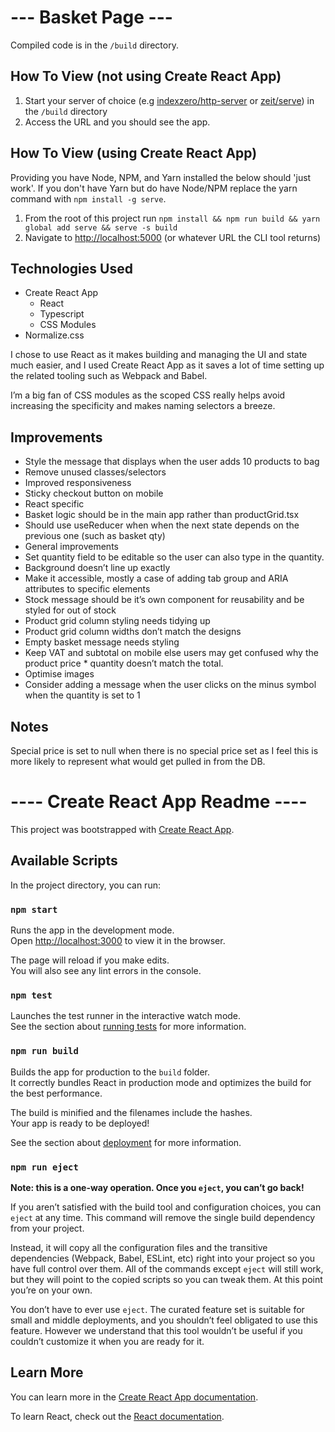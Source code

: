 # --- Basket Page ---

Compiled code is in the `/build` directory.

## How To View (not using Create React App)
1. Start your server of choice (e.g [indexzero/http-server](https://github.com/indexzero/http-server) or [zeit/serve](https://github.com/zeit/serve)) in the `/build` directory
2. Access the URL and you should see the app.

## How To View (using Create React App)
Providing you have Node, NPM, and Yarn installed the below should 'just work'. If you don't have Yarn but do have Node/NPM replace the yarn command with `npm install -g serve`.

1. From the root of this project run `npm install && npm run build && yarn global add serve && serve -s build`
2. Navigate to [http://localhost:5000](http://localhost:5000) (or whatever URL the CLI tool returns)


## Technologies Used
* Create React App
  * React
  * Typescript
  * CSS Modules
* Normalize.css

I chose to use React as it makes building and managing the UI and state much easier, and I used Create React App as it saves a lot of time setting up the related tooling such as Webpack and Babel.

I’m a big fan of CSS modules as the scoped CSS really helps avoid increasing the specificity and makes naming selectors a breeze.

## Improvements
* Style the message that displays when the user adds 10 products to bag
* Remove unused classes/selectors
* Improved responsiveness
* Sticky checkout button on mobile
* React specific
* Basket logic should be in the main app rather than productGrid.tsx
* Should use useReducer when when the next state depends on the previous one (such as basket qty)
* General improvements
* Set quantity field to be editable so the user can also type in the quantity.
* Background doesn’t line up exactly
* Make it accessible, mostly a case of adding tab group and ARIA attributes to specific elements
* Stock message should be it’s own component for reusability and be styled for out of stock
* Product grid column styling needs tidying up
* Product grid column widths don’t match the designs
* Empty basket message needs styling
* Keep VAT and subtotal on mobile else users may get confused why the product price * quantity doesn’t match the total.
* Optimise images
* Consider adding a message when the user clicks on the minus symbol when the quantity is set to 1

## Notes 
Special price is set to null when there is no special price set as I feel this is more likely to represent what would get pulled in from the DB.

# ---- Create React App Readme ----

This project was bootstrapped with [Create React App](https://github.com/facebook/create-react-app).

## Available Scripts

In the project directory, you can run:

### `npm start`

Runs the app in the development mode.<br>
Open [http://localhost:3000](http://localhost:3000) to view it in the browser.

The page will reload if you make edits.<br>
You will also see any lint errors in the console.

### `npm test`

Launches the test runner in the interactive watch mode.<br>
See the section about [running tests](https://facebook.github.io/create-react-app/docs/running-tests) for more information.

### `npm run build`

Builds the app for production to the `build` folder.<br>
It correctly bundles React in production mode and optimizes the build for the best performance.

The build is minified and the filenames include the hashes.<br>
Your app is ready to be deployed!

See the section about [deployment](https://facebook.github.io/create-react-app/docs/deployment) for more information.

### `npm run eject`

**Note: this is a one-way operation. Once you `eject`, you can’t go back!**

If you aren’t satisfied with the build tool and configuration choices, you can `eject` at any time. This command will remove the single build dependency from your project.

Instead, it will copy all the configuration files and the transitive dependencies (Webpack, Babel, ESLint, etc) right into your project so you have full control over them. All of the commands except `eject` will still work, but they will point to the copied scripts so you can tweak them. At this point you’re on your own.

You don’t have to ever use `eject`. The curated feature set is suitable for small and middle deployments, and you shouldn’t feel obligated to use this feature. However we understand that this tool wouldn’t be useful if you couldn’t customize it when you are ready for it.

## Learn More

You can learn more in the [Create React App documentation](https://facebook.github.io/create-react-app/docs/getting-started).

To learn React, check out the [React documentation](https://reactjs.org/).

